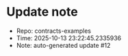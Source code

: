 ﻿# Update note
- Repo: contracts-examples
- Time: 2025-10-13 23:22:45.2335936
- Note: auto-generated update #12
